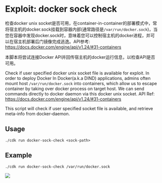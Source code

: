 # Exploit: docker sock check

检查docker unix socket是否可用，在container-in-container的部署模式中，常将宿主机的docker.sock挂载到容器内部(通常路径是`/var/run/docker.sock`)，当您在容器中发现docker.sock时，意味着您可以控制宿主机的docker进程，并可以在宿主机部署后门镜像完成逃逸。API参考: https://docs.docker.com/engine/api/v1.24/#31-containers

本脚本将尝试连接Docker API并回传宿主机的docker运行信息，以检查API是否可用。

Check if user specified docker unix socket file is available for exploit. In order to deploy Docker In Docker(a.k.a DIND) applications, admins often mount host `/var/run/docker.sock` into containers, which allow us to escape container by taking over docker process on target host. We can send commands directly to docker daemon via this docker unix socket. API Ref: https://docs.docker.com/engine/api/v1.24/#31-containers

This script will check if user specified socket file is available, and retrieve meta-info from docker-daemon.

## Usage
```
./cdk run docker-sock-check <sock-path>
```
## Example 
```
./cdk run docker-sock-check /var/run/docker.sock
```

![](https://static.cdxy.me/20201124150106_TTbJGW_Screenshot.jpeg)

